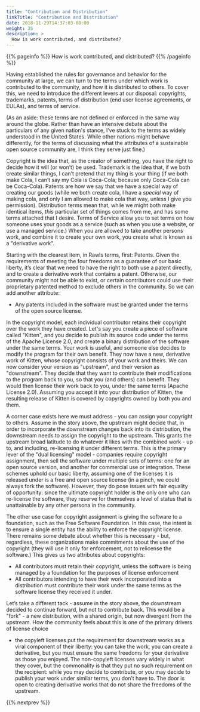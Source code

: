 ```yaml
---
title: "Contribution and Distribution"
linkTitle: "Contribution and Distribution"
date: 2018-11-29T14:37:03-08:00
weight: 35
description: >
  How is work contributed, and distributed?
---
```


{{% pageinfo %}}
  How is work contributed, and distributed?
{{% /pageinfo %}}


Having established the rules for governance and behavior for the community at
large, we can turn to the terms under which work is contributed to the
community, and how it is distributed to others. To cover this, we need to
introduce the different levers at our disposal: copyrights, trademarks,
patents, terms of distribution (end user license agreements, or EULAs), and
terms of service.

(As an aside: these terms are not defined or enforced in the same way around
the globe. Rather than have an intensive debate about the particulars of any
given nation's stance, I’ve stuck to the terms as widely understood in the
United States. While other nations might behave differently, for the terms of
discussing what the attributes of a sustainable open source community are,
I think they serve just fine.)

Copyright is the idea that, as the creator of something, you have the right to
decide how it will (or won’t) be used. Trademark is the idea that, if we both
create similar things, I can’t pretend that my thing is your thing (if we both
make Cola, I can’t say my Cola is Coca-Cola; because only Coca-Cola can be
Coca-Cola). Patents are how we say that we have a special way of creating our
goods (while we both create cola, I have a *special* way of making cola, and
only I am allowed to make cola that way, unless I give you permission).
Distribution terms mean that, while we might both make identical items, *this*
particular set of things comes from me, and has some terms attached that
I desire. Terms of Service allow you to set terms on how someone uses your
goods as a service (such as when you use a website, or use a managed service.)
When you are allowed to take another persons work, and combine it to create
your own work, you create what is known as a "derivative work".

Starting with the clearest item, in Rawls terms, first: Patents. Given the
requirements of meeting the four freedoms as a guarantee of our basic liberty,
it’s clear that we need to have the right to both use a patent directly, and to
create a derivative work that contains a patent. Otherwise, our community might
not be able to exist, or certain contributors could use their proprietary
patented method to exclude others in the community. So we can add another
attribute:

* Any patents included in the software must be granted under the terms of the
  open source license.

In the copyright model, each individual contributor retains their copyright
over the work they have created. Let's say you create a piece of software called
"Kitten", and you decide to publish its source code under the terms of the
Apache License 2.0, and create a binary distribution of the software under the
same terms. Your work is useful, and someone else decides to modify the program
for their own benefit. They now have a new, derivative work of Kitten, whose
copyright consists of your work and theirs. We can now consider your version as
"upstream", and their version as "downstream". They decide that they want to
contribute their modifications to the program back to you, so that you (and
others) can benefit. They would then license their work back to you, under the
same terms (Apache License 2.0). Assuming you accept it into your distribution
of Kitten, the resulting release of Kitten is covered by copyrights owned by
both you and them.

A corner case exists here we must address - you can assign your copyright to
others. Assume in the story above, the upstream might decide that, in order to
incorporate the downstream changes back into its distribution, the downstream
needs to assign the copyright to the upstream. This grants the upstream broad
latitude to do whatever it likes with the combined work - up to, and including,
re-licensing it under different terms. This is the primary lever of the "dual
licensing" model - companies require copyright assignment, then sell the
software under multiple sets of terms: one for an open source version, and
another for commercial use or integration. These schemes uphold our basic
liberty, assuming one of the licenses it is released under is a free and open
source license (in a pinch, we could always fork the software). However, they
do pose issues with fair equality of opportunity: since the ultimate copyright
holder is the only one who can re-license the software, they reserve for
themselves a level of status that is unattainable by any other persona in the
community.

The other use case for copyright assignment is giving the software to
a foundation, such as the Free Software Foundation. In this case, the intent is
to ensure a single entity has the ability to enforce the copyright license.
There remains some debate about whether this is necessary - but, regardless,
these organizations make commitments about the use of the copyright (they will
use it only for enforcement, not to relicense the software.) This gives us two
attributes about copyrights:

* All contributors must retain their copyright, unless the software is being
  managed by a foundation for the purposes of license enforcement
* All contributors intending to have their work incorporated into
  a distribution must contribute their work under the same terms as the
  software license they received it under.

Let’s take a different tack - assume in the story above, the downstream decided
to continue forward, but not to contribute back. This would be a "fork" - a new
distribution, with a shared origin, but now divergent from the upstream. How
the community feels about this is one of the primary drivers of license choice
- the copyleft licenses put the requirement for downstream works as a viral
component of their liberty: you can take the work, you can create a derivative,
but you must ensure the same freedoms for your derivative as those you
enjoyed. The non-copyleft licenses vary widely in what they cover, but the
commonality is that they put no such requirement on the recipient: while you
may decide to contribute, or you may decide to publish your work under similar
terms, you don’t have to. The door is open to creating derivative works that do
not share the freedoms of the upstream.

{{% nextprev %}}
